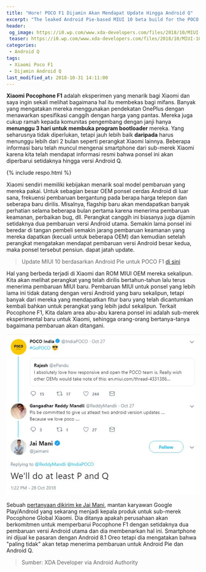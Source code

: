 ```yaml
---
title: "Hore! POCO F1 Dijamin Akan Mendapat Update Hingga Android Q"
excerpt: "The leaked Android Pie-based MIUI 10 beta build for the POCO F1 brings the Android version up to Android 9 and the MIUI version to MIUI 10 8.10.30"
header:
 og_image: https://i0.wp.com/www.xda-developers.com/files/2018/10/MIUI-10-Android-Pie-POCO-F1-492x1024.jpg
 teaser: https://i0.wp.com/www.xda-developers.com/files/2018/10/MIUI-10-Android-Pie-POCO-F1-492x1024.jpg?resize=320,170"
categories:
 - Android Q
tags:
 - Xiaomi Poco F1
 - Dijamin Android Q
last_modified_at: 2018-10-31 14:11:00
---
```

**Xiaomi Pocophone F1** adalah eksperimen yang menarik bagi Xiaomi dan saya ingin sekali melihat bagaimana hal itu membekas bagi mifans. Banyak yang mengatakan mereka menggunakan pendekatan OnePlus dengan menawarkan spesifikasi canggih dengan harga yang pantas. Mereka juga cukup ramah kepada komunitas pengembang dengan janji hanya **menunggu 3 hari untuk membuka program bootloader** mereka. Yang seharusnya tidak diperlukan, tetapi jauh lebih baik **daripada** harus menunggu lebih dari 2 bulan seperti perangkat Xiaomi lainnya. Beberapa informasi baru telah muncul mengenai smartphone dari sub-merek Xiaomi karena kita telah mendapat informasi resmi bahwa ponsel ini akan diperbarui setidaknya hingga versi Android Q.

{% include respo.html %}

Xiaomi sendiri memiliki kebijakan menarik soal model pembaruan yang mereka pakai. Untuk sebagian besar OEM ponsel cerdas Android di luar sana, frekuensi pembaruan bergantung pada berapa harga telepon dan seberapa baru dirilis. Misalnya, flagship baru akan mendapatkan banyak perhatian selama beberapa bulan pertama karena menerima pembaruan keamanan, perbaikan bug, dll. Perangkat canggih ini biasanya juga dijamin setidaknya dua pembaruan versi Android utama. Semakin lama ponsel ini beredar di tangan pembeli semakin jarang pembaruan keamanan yang mereka dapatkan (kecuali untuk beberapa OEM) dan kemudian setelah perangkat mengatakan mendapat pembaruan versi Android besar kedua, maka ponsel tersebut pensiun. dapat jatah update.

> Update MIUI 10 berdasarkan Android Pie untuk POCO F1 [di sini](https://mi.knoacc.org/download-miui-10-android-pie-beta-poco-f1-perdana)

Hal yang berbeda terjadi di Xiaomi dan ROM MIUI OEM mereka sekalipun. Kita akan melihat perangkat yang telah dirilis bertahun-tahun lalu terus menerima pembaruan MIUI baru. Pembaruan MIUI untuk ponsel yang lebih lama ini tidak datang dengan versi Android yang baru sekalipun, tetapi banyak dari mereka yang mendapatkan fitur baru yang telah dicantumkan kembali bahkan untuk perangkat yang lebih jadul sekalipun. Terkait Pocophone F1, Kita dalam area abu-abu karena ponsel ini adalah sub-merek eksperimental baru untuk Xiaomi, sehingga orang-orang bertanya-tanya bagaimana pembaruan akan ditangani.

![Android Q POCO F1](/assets/image/tweet-jai-mani.jpg)

Sebuah [pertanyaan dikirim ke Jai Mani](https://twitter.com/ReddyMandli/status/1056089674681245696), mantan karyawan Google Play/Android yang sekarang menjadi kepala produk untuk sub-merek Pocophone Global Xiaomi. Dia ditanya apakah perusahaan akan berkomitmen untuk memperbarui Pocophone F1 dengan setidaknya dua pembaruan versi Android utama dan dia membenarkan hal ini. Smartphone ini dijual ke pasaran dengan Android 8.1 Oreo tetapi dia mengatakan bahwa "paling tidak" akan tetap menerima pembaruan untuk Android Pie dan Android Q.

> Sumber: XDA Developer via Android Authority
